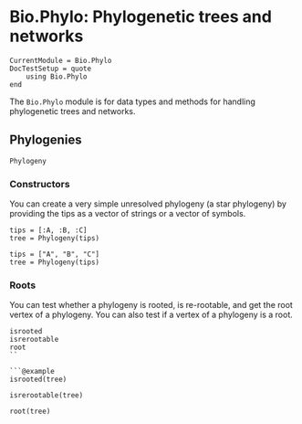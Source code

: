 # Bio.Phylo: Phylogenetic trees and networks

```@meta
CurrentModule = Bio.Phylo
DocTestSetup = quote
    using Bio.Phylo
end
```

The `Bio.Phylo` module is for data types and methods for handling phylogenetic
trees and networks.

## Phylogenies

```@doc
Phylogeny
```

### Constructors

You can create a very simple unresolved phylogeny (a star phylogeny) by
providing the tips as a vector of strings or a vector of symbols.

```@example
tips = [:A, :B, :C]
tree = Phylogeny(tips)
```

```@example starstring
tips = ["A", "B", "C"]
tree = Phylogeny(tips)
```

### Roots

You can test whether a phylogeny is rooted, is re-rootable, and get the root
vertex of a phylogeny. You can also test if a vertex of a phylogeny is a root.

```@doc
isrooted
isrerootable
root
``

```@example
isrooted(tree)
```

```@example
isrerootable(tree)
```

```@example
root(tree)
```
